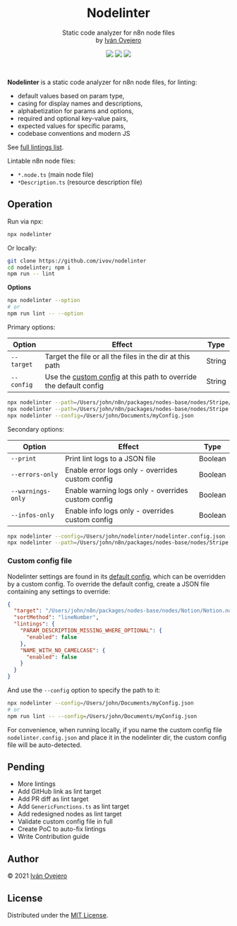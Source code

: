 <!-- <p align="center">
  <img src="logo.png" width="450" alt="Nodelinter logo" />
</p> -->

<p align="center">
  <h1 align="center">Nodelinter</h1>
</p>

<p align="center">
  Static code analyzer for n8n node files<br />
  by <a href="https://github.com/ivov">Iván Ovejero</a>
</p>

<p align="center">
  <img src="https://img.shields.io/badge/status-work%20in%20progress-blue">
  <a href="https://github.com/n8n-io"><img src="https://img.shields.io/badge/org-n8n-ff6d5a"></a>
  <img src="https://img.shields.io/badge/license-MIT-brightgreen">
</p>

<br />

<!-- <p align="center">
  <img src="screenshot.png" width="450" alt="Nodelinter screenshot" />
</p> -->

**Nodelinter** is a static code analyzer for n8n node files, for linting:

- default values based on param type,
- casing for display names and descriptions,
- alphabetization for params and options,
- required and optional key-value pairs,
- expected values for specific params,
- codebase conventions and modern JS

See [full lintings list](./src/lintings.ts).

Lintable n8n node files:

- `*.node.ts` (main node file)
- `*Description.ts` (resource description file)

## Operation

Run via npx:

```sh
npx nodelinter
```

Or locally:

```sh
git clone https://github.com/ivov/nodelinter
cd nodelinter; npm i
npm run -- lint
```

**Options**

```sh
npx nodelinter --option
# or
npm run lint -- --option
```

Primary options:

| Option     | Effect                                                                             | Type   |
| ---------- | ---------------------------------------------------------------------------------- | ------ |
| `--target` | Target the file or all the files in the dir at this path                           | String |
| `--config` | Use the [custom config](##config-file) at this path to override the default config | String |

```sh
npx nodelinter --path=/Users/john/n8n/packages/nodes-base/nodes/Stripe/Stripe.node.ts
npx nodelinter --path=/Users/john/n8n/packages/nodes-base/nodes/Stripe
npx nodelinter --config=/Users/john/Documents/myConfig.json
```

Secondary options:

| Option            | Effect                                             | Type    |
| ----------------- | -------------------------------------------------- | ------- |
| `--print`         | Print lint logs to a JSON file                     | Boolean |
| `--errors-only`   | Enable error logs only - overrides custom config   | Boolean |
| `--warnings-only` | Enable warning logs only - overrides custom config | Boolean |
| `--infos-only`    | Enable info logs only - overrides custom config    | Boolean |

```sh
npx nodelinter --config=/Users/john/nodelinter/nodelinter.config.json --print
npx nodelinter --path=/Users/john/n8n/packages/nodes-base/nodes/Stripe --errors-only
```

### Custom config file

Nodelinter settings are found in its [default config](./src/defaultConfig.ts), which can be overridden by a custom config. To override the default config, create a JSON file containing any settings to override:

```json
{
  "target": "/Users/john/n8n/packages/nodes-base/nodes/Notion/Notion.node.ts",
  "sortMethod": "lineNumber",
  "lintings": {
    "PARAM_DESCRIPTION_MISSING_WHERE_OPTIONAL": {
      "enabled": false
    },
    "NAME_WITH_NO_CAMELCASE": {
      "enabled": false
    }
  }
}
```

And use the `--config` option to specify the path to it:

```sh
npx nodelinter --config=/Users/john/Documents/myConfig.json
# or
npm run lint -- --config=/Users/john/Documents/myConfig.json
```

For convenience, when running locally, if you name the custom config file `nodelinter.config.json` and place it in the nodelinter dir, the custom config file will be auto-detected.

<!-- ## Classification

Lintings are tagged with one or more **lint areas**, i.e. the section of code affected by the linting, such as `default` (default values), `displayName` (user-facing names for params and options), `limit` (limit params), etc.

Every linting also flags a single **lint issue**, i.e. the type of problem flagged by the linting, such as `alphabetization` (alphabetical sorting of params or options), `casing` (proper casing for user-facing param names and options), `missing` (for missing context-dependent key-value pairs), etc.

Lintings can be toggled on and off by lint area, by lint issue, or individually. -->

## Pending

- More lintings
- Add GitHub link as lint target
- Add PR diff as lint target
- Add `GenericFunctions.ts` as lint target
- Add redesigned nodes as lint target
- Validate custom config file in full
- Create PoC to auto-fix lintings
- Write Contribution guide

## Author

© 2021 [Iván Ovejero](https://github.com/ivov)

## License

Distributed under the [MIT License](LICENSE.md).
